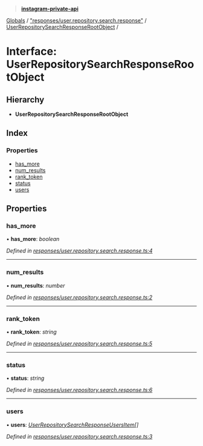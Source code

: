 > **[instagram-private-api](../README.md)**

[Globals](../README.md) / ["responses/user.repository.search.response"](../modules/_responses_user_repository_search_response_.md) / [UserRepositorySearchResponseRootObject](_responses_user_repository_search_response_.userrepositorysearchresponserootobject.md) /

# Interface: UserRepositorySearchResponseRootObject

## Hierarchy

* **UserRepositorySearchResponseRootObject**

## Index

### Properties

* [has_more](_responses_user_repository_search_response_.userrepositorysearchresponserootobject.md#has_more)
* [num_results](_responses_user_repository_search_response_.userrepositorysearchresponserootobject.md#num_results)
* [rank_token](_responses_user_repository_search_response_.userrepositorysearchresponserootobject.md#rank_token)
* [status](_responses_user_repository_search_response_.userrepositorysearchresponserootobject.md#status)
* [users](_responses_user_repository_search_response_.userrepositorysearchresponserootobject.md#users)

## Properties

###  has_more

• **has_more**: *boolean*

*Defined in [responses/user.repository.search.response.ts:4](https://github.com/dilame/instagram-private-api/blob/01eb399/src/responses/user.repository.search.response.ts#L4)*

___

###  num_results

• **num_results**: *number*

*Defined in [responses/user.repository.search.response.ts:2](https://github.com/dilame/instagram-private-api/blob/01eb399/src/responses/user.repository.search.response.ts#L2)*

___

###  rank_token

• **rank_token**: *string*

*Defined in [responses/user.repository.search.response.ts:5](https://github.com/dilame/instagram-private-api/blob/01eb399/src/responses/user.repository.search.response.ts#L5)*

___

###  status

• **status**: *string*

*Defined in [responses/user.repository.search.response.ts:6](https://github.com/dilame/instagram-private-api/blob/01eb399/src/responses/user.repository.search.response.ts#L6)*

___

###  users

• **users**: *[UserRepositorySearchResponseUsersItem](_responses_user_repository_search_response_.userrepositorysearchresponseusersitem.md)[]*

*Defined in [responses/user.repository.search.response.ts:3](https://github.com/dilame/instagram-private-api/blob/01eb399/src/responses/user.repository.search.response.ts#L3)*